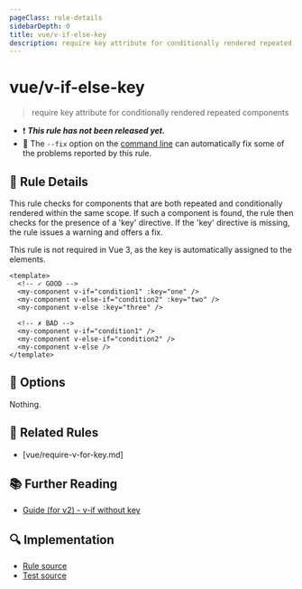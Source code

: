 ```yaml
---
pageClass: rule-details
sidebarDepth: 0
title: vue/v-if-else-key
description: require key attribute for conditionally rendered repeated components
---
```


# vue/v-if-else-key

> require key attribute for conditionally rendered repeated components

- :exclamation: <badge text="This rule has not been released yet." vertical="middle" type="error"> **_This rule has not been released yet._** </badge>
- :wrench: The `--fix` option on the [command line](https://eslint.org/docs/user-guide/command-line-interface#fixing-problems) can automatically fix some of the problems reported by this rule.

## :book: Rule Details

This rule checks for components that are both repeated and conditionally rendered within the same scope. If such a component is found, the rule then checks for the presence of a 'key' directive. If the 'key' directive is missing, the rule issues a warning and offers a fix.

This rule is not required in Vue 3, as the key is automatically assigned to the elements.

<eslint-code-block fix :rules="{'vue/v-if-else-key': ['error']}">

```vue
<template>
  <!-- ✓ GOOD -->
  <my-component v-if="condition1" :key="one" />
  <my-component v-else-if="condition2" :key="two" />
  <my-component v-else :key="three" />

  <!-- ✗ BAD -->
  <my-component v-if="condition1" />
  <my-component v-else-if="condition2" />
  <my-component v-else />
</template>
```

</eslint-code-block>

## :wrench: Options

Nothing.

## :couple: Related Rules

- [vue/require-v-for-key.md]

[vue/require-v-for-key]: ./require-v-for-key.md

## :books: Further Reading

- [Guide (for v2) - v-if without key](https://v2.vuejs.org/v2/style-guide/#v-if-v-else-if-v-else-without-key-use-with-caution)

## :mag: Implementation

- [Rule source](https://github.com/vuejs/eslint-plugin-vue/blob/master/lib/rules/v-if-else-key.js)
- [Test source](https://github.com/vuejs/eslint-plugin-vue/blob/master/tests/lib/rules/v-if-else-key.js)
